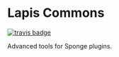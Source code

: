 Lapis Commons
=============
[![travis badge](https://api.travis-ci.org/LapisBlue/Commons.svg)](https://travis-ci.org/LapisDev/Commons/)

Advanced tools for Sponge plugins.
